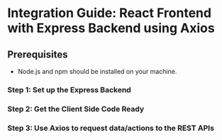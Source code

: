 # Integration Guide: React Frontend with Express Backend using Axios

## Prerequisites

- Node.js and npm should be installed on your machine.

### Step 1: Set up the Express Backend

### Step 2: Get the Client Side Code Ready

### Step 3: Use Axios to request data/actions to the REST APIs
